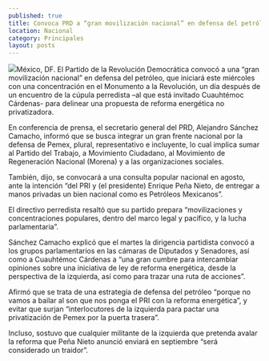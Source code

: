 ```yaml
---
published: true
title: Convoca PRD a “gran movilización nacional” en defensa del petróleo
location: Nacional
category: Principales
layout: posts
---
```


![](http://i.imgur.com/niqPEIPm.jpg)México, DF. El Partido de la Revolución Democrática convocó a una “gran movilización nacional” en defensa del petróleo, que iniciará este miércoles con una concentración en el Monumento a la Revolución, un día después de un encuentro de la cúpula perredista –al que está invitado Cuauhtémoc Cárdenas- para delinear una propuesta de reforma energética no privatizadora.

En conferencia de prensa, el secretario general del PRD, Alejandro Sánchez Camacho, informó que se busca integrar un gran frente nacional por la defensa de Pemex, plural, representativo e incluyente, lo cual implica sumar al Partido del Trabajo, a Movimiento Ciudadano, al Movimiento de Regeneración Nacional (Morena) y a las organizaciones sociales.

También, dijo, se convocará a una consulta popular nacional en agosto, ante la intención “del PRI y (el presidente) Enrique Peña Nieto, de entregar a manos privadas un bien nacional como es Petróleos Mexicanos”.

El directivo perredista resaltó que su partido prepara “movilizaciones y concentraciones populares, dentro del marco legal y pacífico, y la lucha parlamentaria”.

Sánchez Camacho explicó que el martes la dirigencia partidista convocó a los grupos parlamentarios en las cámaras de Diputados y Senadores, así como a Cuauhtémoc Cárdenas a “una gran cumbre para intercambiar opiniones sobre una iniciativa de ley de reforma energética, desde la perspectiva de la izquierda, así como para trazar una ruta de acciones”.

Afirmó que se trata de una estrategia de defensa del petróleo “porque no vamos a bailar al son que nos ponga el PRI con la reforma energética”, y evitar que surjan “interlocutores de la izquierda para pactar una privatización de Pemex por la puerta trasera”.

Incluso, sostuvo que cualquier militante de la izquierda que pretenda avalar la reforma que Peña Nieto anunció enviará en septiembre “será considerado un traidor”.
